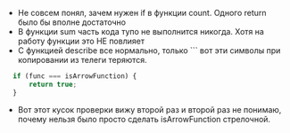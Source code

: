  * Не совсем понял, зачем нужен if в функции count. Одного return было бы вполне достаточно
 * В функции sum часть кода тупо не выполнится никогда. Хотя на работу функции это НЕ повлияет
 * С функцией describe все нормально, только ``` вот эти символы при копировании из телеги теряются.
```js
  if (func === isArrowFunction) {
      return true;
  }
```
 * Вот этот кусок проверки вижу второй раз и второй раз не понимаю, почему нельзя было просто сделать isArrowFunction стрелочной.
